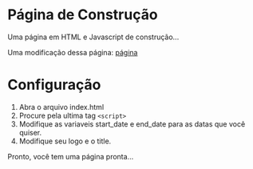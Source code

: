 Página de Construção
====================

Uma página em HTML e Javascript de construção...


Uma modificação dessa página: [página](http://medialoot.com/preview/coming-soon-template/)



Configuração
============

1. Abra o arquivo index.html
2. Procure pela ultima tag <code>&lt;script&gt;</code>
3. Modifique as variaveis start_date e end_date para as datas que você quiser.
4. Modifique seu logo e o title.

Pronto, você tem uma página pronta...
